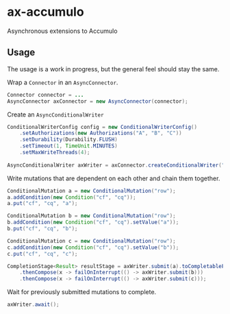 # ax-accumulo
Asynchronous extensions to Accumulo

## Usage

The usage is a work in progress, but the general feel should stay the same.

Wrap a `Connector` in an `AsyncConnector`.

``` java
Connector connector = ...
AsyncConnector axConnector = new AsyncConnector(connector); 
```
    
Create an `AsyncConditionalWriter`
``` java
ConditionalWriterConfig config = new ConditionalWriterConfig()
    .setAuthorizations(new Authorizations("A", "B", "C"))
    .setDurability(Durability.FLUSH)
    .setTimeout(1, TimeUnit.MINUTES)
    .setMaxWriteThreads(4);
                
AsyncConditionalWriter axWriter = axConnector.createConditionalWriter("table", config);
```

Write mutations that are dependent on each other and chain them together.

``` java
ConditionalMutation a = new ConditionalMutation("row");
a.addCondition(new Condition("cf", "cq"));
a.put("cf", "cq", "a");

ConditionalMutation b = new ConditionalMutation("row");
b.addCondition(new Condition("cf", "cq").setValue("a"));
b.put("cf", "cq", "b");

ConditionalMutation c = new ConditionalMutation("row");
c.addCondition(new Condition("cf", "cq").setValue("b"));
c.put("cf", "cq", "c");

CompletionStage<Result> resultStage = axWriter.submit(a).toCompletableFuture()
    .thenCompose(x -> failOnInterrupt(() -> axWriter.submit(b)))
    .thenCompose(x -> failOnInterrupt(() -> axWriter.submit(c)));
```

Wait for previously submitted mutations to complete.

``` java
axWriter.await();
```